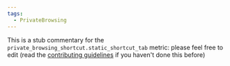 ```yaml
---
tags:
  - PrivateBrowsing
---
```


This is a stub commentary for the `private_browsing_shortcut.static_shortcut_tab` metric: please feel free to edit (read the
[contributing guidelines](https://github.com/mozilla/glean-annotations/blob/main/CONTRIBUTING.md)
if you haven't done this before)

